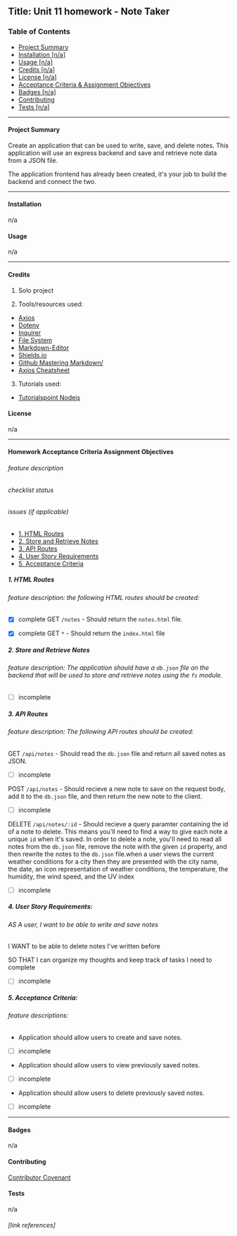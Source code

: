 ## Title: Unit 11 homework - Note Taker


### Table of Contents

* [Project Summary](#summary)
* [Installation [n/a]](#installation)
* [Usage [n/a]](#usage)
* [Credits [n/a]](#credits)
* [License [n/a]](#license)
* [Acceptance Criteria & Assignment Objectives](#checklist)
* [Badges [n/a]](#badges)
* [Contributing](cContributing)
* [Tests [n/a]](#tests)
----
#### Project Summary

Create an application that can be used to write, save, and delete notes. This application will use an express backend and save and retrieve note data from a JSON file.   

The application frontend has already been created, it's your job to build the backend and connect the two.



----
#### Installation

n/a


#### Usage 

n/a

----

#### Credits

1. Solo project

2. Tools/resources used: 
  - [Axios][1]
  - [Dotenv][2]
  - [Inquirer][3]
  - [File System][4]
  - [Markdown-Editor][5]
  - [Shields.io][6]
  - [Github Mastering Markdown/][7]
  - [Axios Cheatsheet][8]


3.	Tutorials used: 
  - [Tutorialspoint Nodejs][9]




#### License

n/a

----
#### Homework Acceptance Criteria Assignment Objectives
###### feature description
###### checklist status
###### issues (if applicable)

* [1. HTML Routes](#heading)
* [2. Store and Retrieve Notes](#heading-1)
* [3. API Routes](#heading-2)
* [4. User Story Requirements](#heading-3)
* [5. Acceptance Criteria](#heading-4)

##### 1. HTML Routes

###### feature description: the following HTML routes should be created:

- [x] complete GET `/notes` - Should return the `notes.html` file.

- [x] complete GET `*` - Should return the `index.html` file

##### 2. Store and Retrieve Notes


###### feature description: The application should have a `db.json` file on the backend that will be used to store and retrieve notes using the `fs` module.
- [ ] incomplete

##### 3. API Routes

###### feature description: The following API routes should be created:

GET `/api/notes` - Should read the `db.json` file and return all saved notes as JSON.
- [ ] incomplete 

POST `/api/notes` - Should recieve a new note to save on the request body, add it to the `db.json` file, and then return the new note to the client.
- [ ] incomplete 

DELETE `/api/notes/:id` - Should recieve a query paramter containing the id of a note to delete. This means you'll need to find a way to give each note a unique `id` when it's saved. In order to delete a note, you'll need to read all notes from the `db.json` file, remove the note with the given `id` property, and then rewrite the notes to the `db.json` file.when a user views the current weather conditions for a city then they are presented with the city name, the date, an icon representation of weather conditions, the temperature, the humidity, the wind speed, and the UV index
- [ ] incomplete

##### 4. User Story Requirements:

###### AS A user, I want to be able to write and save notes

I WANT to be able to delete notes I've written before

SO THAT I can organize my thoughts and keep track of tasks I need to complete
- [ ] incomplete

##### 5. Acceptance Criteria:

###### feature descriptions: 

- Application should allow users to create and save notes.
- [ ] incomplete
- Application should allow users to view previously saved notes.
- [ ] incomplete
- Application should allow users to delete previously saved notes.
- [ ] incomplete

----

#### Badges

n/a

#### Contributing

[Contributor Covenant](https://www.contributor-covenant.org/)

#### Tests

n/a
###### [link references]

[1]: https://www.npmjs.com/package/axios
[2]: https://www.npmjs.com/package/dotenv
[3]: https://api.jquery.com/
[4]: https://developer.mozilla.org/en-US/docs/Web/Guide/AJAX/Getting_Started
[5]: https://www.tutorialspoint.com/ajax/index.htm
[6]: https://www.tutorialspoint.com/jquery/jquery-events.htm
[7]: https://www.tutorialspoint.com/jquery/jquery-dom.htm
[8]: https://www.tutorialspoint.com/ajax/ajax_in_action.htm
[9]: https://www.contributor-covenant.org/